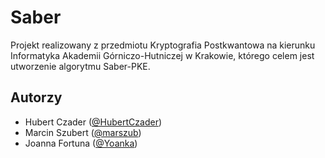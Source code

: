 # Saber
Projekt realizowany z przedmiotu Kryptografia Postkwantowa na kierunku Informatyka Akademii Górniczo-Hutniczej w Krakowie, którego celem jest utworzenie algorytmu Saber-PKE.

## Autorzy
- Hubert Czader ([@HubertCzader](https://github.com/HubertCzader))
- Marcin Szubert ([@marszub](https://github.com/marszub))
- Joanna Fortuna ([@Yoanka](https://github.com/Yoanka))

